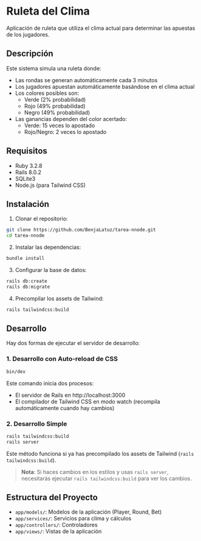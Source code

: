 # Ruleta del Clima

Aplicación de ruleta que utiliza el clima actual para determinar las apuestas de los jugadores.

## Descripción

Este sistema simula una ruleta donde:
- Las rondas se generan automáticamente cada 3 minutos
- Los jugadores apuestan automáticamente basándose en el clima actual
- Los colores posibles son:
  - Verde (2% probabilidad)
  - Rojo (49% probabilidad)
  - Negro (49% probabilidad)
- Las ganancias dependen del color acertado:
  - Verde: 15 veces lo apostado
  - Rojo/Negro: 2 veces lo apostado

## Requisitos

- Ruby 3.2.8
- Rails 8.0.2
- SQLite3
- Node.js (para Tailwind CSS)

## Instalación

1. Clonar el repositorio:
```bash
git clone https://github.com/BenjaLatuz/tarea-nnode.git
cd tarea-nnode
```

2. Instalar las dependencias:
```bash
bundle install
```

3. Configurar la base de datos:
```bash
rails db:create
rails db:migrate
```

4. Precompilar los assets de Tailwind:
```bash
rails tailwindcss:build
```

## Desarrollo

Hay dos formas de ejecutar el servidor de desarrollo:

### 1. Desarrollo con Auto-reload de CSS

```bash
bin/dev
```

Este comando inicia dos procesos:
- El servidor de Rails en http://localhost:3000
- El compilador de Tailwind CSS en modo watch (recompila automáticamente cuando hay cambios)

### 2. Desarrollo Simple

```bash
rails tailwindcss:build
rails server
```

Este método funciona si ya has precompilado los assets de Tailwind (`rails tailwindcss:build`). 

> **Nota**: Si haces cambios en los estilos y usas `rails server`, necesitarás ejecutar `rails tailwindcss:build` para ver los cambios.

## Estructura del Proyecto

- `app/models/`: Modelos de la aplicación (Player, Round, Bet)
- `app/services/`: Servicios para clima y cálculos
- `app/controllers/`: Controladores
- `app/views/`: Vistas de la aplicación
